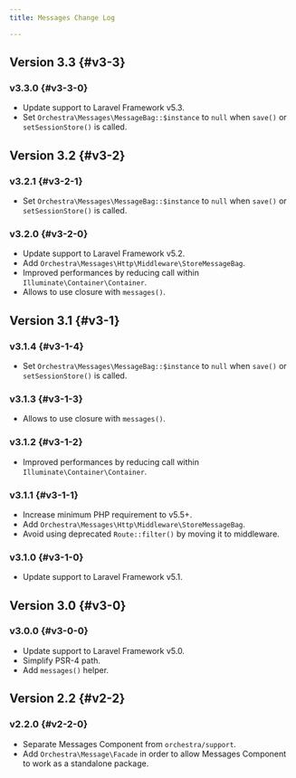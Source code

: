 ```yaml
---
title: Messages Change Log

---
```


## Version 3.3 {#v3-3}

### v3.3.0 {#v3-3-0}

* Update support to Laravel Framework v5.3.
* Set `Orchestra\Messages\MessageBag::$instance` to `null` when `save()` or `setSessionStore()` is called.

## Version 3.2 {#v3-2}

### v3.2.1 {#v3-2-1}

* Set `Orchestra\Messages\MessageBag::$instance` to `null` when `save()` or `setSessionStore()` is called.

### v3.2.0 {#v3-2-0}

* Update support to Laravel Framework v5.2.
* Add `Orchestra\Messages\Http\Middleware\StoreMessageBag`.
* Improved performances by reducing call within `Illuminate\Container\Container`.
* Allows to use closure with `messages()`.

## Version 3.1 {#v3-1}

### v3.1.4 {#v3-1-4}

* Set `Orchestra\Messages\MessageBag::$instance` to `null` when `save()` or `setSessionStore()` is called.

### v3.1.3 {#v3-1-3}

* Allows to use closure with `messages()`.

### v3.1.2 {#v3-1-2}

* Improved performances by reducing call within `Illuminate\Container\Container`.

### v3.1.1 {#v3-1-1}

* Increase minimum PHP requirement to v5.5+.
* Add `Orchestra\Messages\Http\Middleware\StoreMessageBag`.
* Avoid using deprecated `Route::filter()` by moving it to middleware.

### v3.1.0 {#v3-1-0}

* Update support to Laravel Framework v5.1.

## Version 3.0 {#v3-0}

### v3.0.0 {#v3-0-0}

* Update support to Laravel Framework v5.0.
* Simplify PSR-4 path.
* Add `messages()` helper.

## Version 2.2 {#v2-2}

### v2.2.0 {#v2-2-0}

* Separate Messages Component from `orchestra/support`.
* Add `Orchestra\Message\Facade` in order to allow Messages Component to work as a standalone package.
